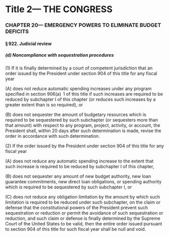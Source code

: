 
# Title 2— THE CONGRESS
### CHAPTER 20— EMERGENCY POWERS TO ELIMINATE BUDGET DEFICITS
#### § 922. Judicial review
##### (d) Noncompliance with sequestration procedures

(1) If it is finally determined by a court of competent jurisdiction that an order issued by the President under section 904 of this title for any fiscal year

(A) does not reduce automatic spending increases under any program specified in section 906(a)  1 of this title if such increases are required to be reduced by subchapter I of this chapter (or reduces such increases by a greater extent than is so required), or

(B) does not sequester the amount of budgetary resources which is required to be sequestered by such subchapter (or sequesters more than that amount) with respect to any program, project, activity, or account, the President shall, within 20 days after such determination is made, revise the order in accordance with such determination.

(2) If the order issued by the President under section 904 of this title for any fiscal year

(A) does not reduce any automatic spending increase to the extent that such increase is required to be reduced by subchapter I of this chapter,

(B) does not sequester any amount of new budget authority, new loan guarantee commitments, new direct loan obligations, or spending authority which is required to be sequestered by such subchapter I, or

(C) does not reduce any obligation limitation by the amount by which such limitation is required to be reduced under such subchapter, on the claim or defense that the constitutional powers of the President prevent such sequestration or reduction or permit the avoidance of such sequestration or reduction, and such claim or defense is finally determined by the Supreme Court of the United States to be valid, then the entire order issued pursuant to section 904 of this title for such fiscal year shall be null and void.
